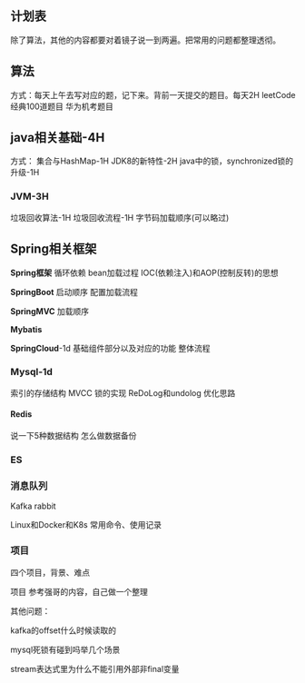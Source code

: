 ## 计划表

除了算法，其他的内容都要对着镜子说一到两遍。把常用的问题都整理透彻。

## 算法

方式：每天上午去写对应的题，记下来。背前一天提交的题目。每天2H
leetCode经典100道题目
华为机考题目

## java相关基础-4H

方式：
集合与HashMap-1H
JDK8的新特性-2H
java中的锁，synchronized锁的升级-1H

### JVM-3H

垃圾回收算法-1H
垃圾回收流程-1H
字节码加载顺序(可以略过)



## Spring相关框架

**Spring框架**
循环依赖
bean加载过程
IOC(依赖注入)和AOP(控制反转)的思想

**SpringBoot**
启动顺序
配置加载流程

**SpringMVC**
加载顺序

**Mybatis**

**SpringCloud**-1d
基础组件部分以及对应的功能
整体流程

### Mysql-1d

索引的存储结构
MVCC
锁的实现
ReDoLog和undolog
优化思路

#### Redis

说一下5种数据结构
怎么做数据备份

### ES

### 消息队列

Kafka
rabbit

Linux和Docker和K8s
常用命令、使用记录

### 项目

四个项目，背景、难点

项目
参考强哥的内容，自己做一个整理





其他问题：

kafka的offset什么时候读取的

mysql死锁有碰到吗举几个场景

stream表达式里为什么不能引用外部非final变量



